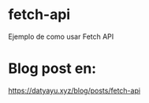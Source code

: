 # fetch-api
Ejemplo de como usar Fetch API

# Blog post en:
https://datyayu.xyz/blog/posts/fetch-api
